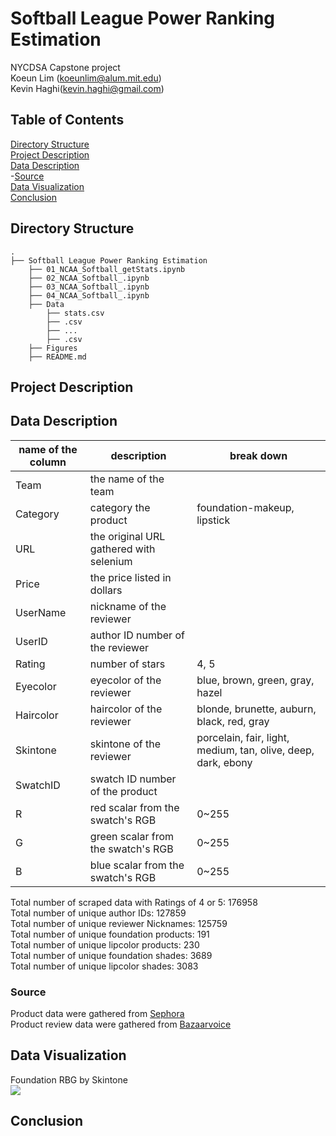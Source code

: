 # Softball League Power Ranking Estimation
NYCDSA Capstone project <br>
Koeun Lim (koeunlim@alum.mit.edu) <br>
Kevin Haghi(kevin.haghi@gmail.com) <br>

## Table of Contents
[Directory Structure](#Directory-Structure)<br>
[Project Description](#Project-Description)<br>
[Data Description](#Data-Description)<br>
-[Source](#Source)<br>
[Data Visualization](#Data-Visualization)<br>
[Conclusion](#Conclusion)<br>


## Directory Structure
```
.
├── Softball League Power Ranking Estimation
    ├── 01_NCAA_Softball_getStats.ipynb
    ├── 02_NCAA_Softball_.ipynb
    ├── 03_NCAA_Softball_.ipynb
    ├── 04_NCAA_Softball_.ipynb
    ├── Data
        ├── stats.csv
        ├── .csv
        ├── ...
        ├── .csv
    ├── Figures
    ├── README.md
```


## Project Description



## Data Description
name of the column|description|break down|
|---|---|---|
|Team|the name of the team||
|Category|category the product|foundation-makeup, lipstick||
|URL|the original URL gathered with selenium||
|Price|the price listed in dollars||
|UserName|nickname of the reviewer||
|UserID|author ID number of the reviewer||
|Rating|number of stars|4, 5||
|Eyecolor|eyecolor of the reviewer|blue, brown, green, gray, hazel||
|Haircolor|haircolor of the reviewer|blonde, brunette, auburn, black, red, gray||
|Skintone|skintone of the reviewer|porcelain, fair, light, medium, tan, olive, deep, dark, ebony||
|SwatchID|swatch ID number of the product||
|R|red scalar from the swatch's RGB|0~255||
|G|green scalar from the swatch's RGB|0~255||
|B|blue scalar from the swatch's RGB|0~255||

Total number of scraped data with Ratings of 4 or 5: 176958<br>
Total number of unique author IDs: 127859<br>
Total number of unique reviewer Nicknames: 125759<br>
Total number of unique foundation products: 191<br>
Total number of unique lipcolor products: 230<br>
Total number of unique foundation shades: 3689<br>
Total number of unique lipcolor shades: 3083<br>


### Source
Product data were gathered from [Sephora](https://www.sephora.com/)<br>
Product review data were gathered from [Bazaarvoice](https://api.bazaarvoice.com)<br>


## Data Visualization
Foundation RBG by Skintone<br>
<img src="./figures/Pair_skintone_foundation.png">



## Conclusion